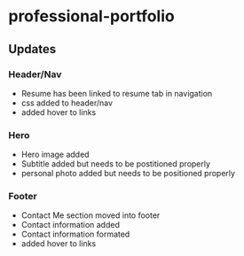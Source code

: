 # professional-portfolio
## Updates
### Header/Nav
- Resume has been linked to resume tab in navigation
- css added to header/nav
- added hover to links

### Hero
- Hero image added
- Subtitle added but needs to be postitioned properly
- personal photo added but needs to be positioned properly

### Footer
- Contact Me section moved into footer
- Contact information added
- Contact information formated
- added hover to links